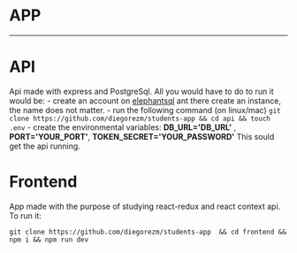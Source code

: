 #   APP
---- 
# API
Api made with express and PostgreSql. All you would have to do to run it would be: 
    - create an account on [elephantsql](https://www.elephantsql.com/) ant there create an instance, the name does not matter.
    - run the following command (on linux/mac) ```git clone https://github.com/diegorezm/students-app && cd api && touch .env```
    - create the environmental variables: **DB_URL='DB_URL'** , **PORT='YOUR_PORT'**, **TOKEN_SECRET='YOUR_PASSWORD'**
This sould get the api running.
# Frontend
App made with the purpose of studying react-redux and react context api.
To run it:

```
git clone https://github.com/diegorezm/students-app  && cd frontend && npm i && npm run dev
```
